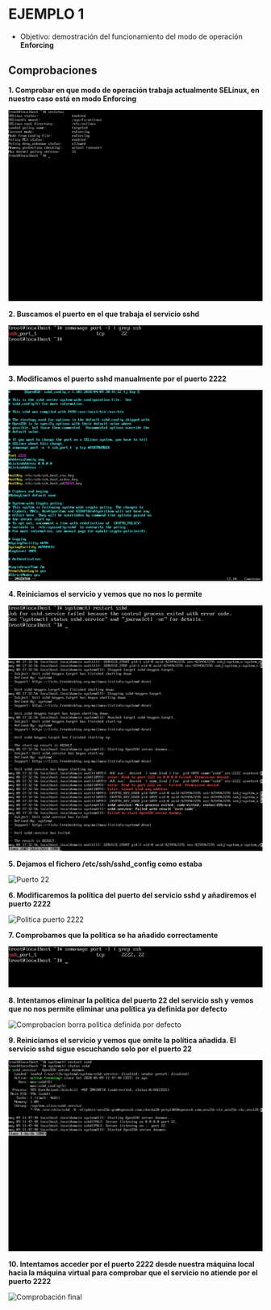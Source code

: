 # EJEMPLO 1

- Objetivo: demostración del funcionamiento del modo de operación **Enforcing**

## Comprobaciones

**1. Comprobar en que modo de operación trabaja actualmente SELinux, en nuestro caso está en modo Enforcing**

![Sestatus](../img/sestatus_selinux.png)

**2. Buscamos el puerto en el que trabaja el servicio sshd**

![SSHD](../img/puertossh.png)

**3. Modificamos el puerto sshd manualmente por el puerto 2222**

![Puerto 2222](../img/puerto_2222.png)

**4. Reiniciamos el servicio y vemos que no nos lo permite**

![Fallo restart](../img/restart_sshd.png)
![Fallo journalctl](../img/journalctl_sshd.png)

**5. Dejamos el fichero /etc/ssh/sshd_config como estaba**

![Puerto 22](../img/puerto_22.png)

**6. Modificaremos la política del puerto del servicio sshd y añadiremos el puerto 2222**

![Politica puerto 2222](../img/añadir_puerto2222.png)

**7. Comprobamos que la política se ha añadido correctamente**

![Comprobación nueva politica](../img/nueva_politicassh.png)

**8. Intentamos eliminar la politica del puerto 22 del servicio ssh y vemos que no nos permite eliminar una política ya definida por defecto**

![Comprobacion borra politica definida por defecto](../img/comprobacion_borrar_politica.png)


**9. Reiniciamos el servicio y vemos que omite la política añadida. El servicio sshd sigue escuchando solo por el puerto 22**

![Omisión nueva política](../img/restart_ok.png)

**10. Intentamos acceder por el puerto 2222 desde nuestra máquina local hacia la máquina virtual para comprobar que el servicio no atiende por el puerto 2222**

![Comprobación final](../comprobacion_final)









